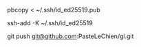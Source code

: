 pbcopy < ~/.ssh/id_ed25519.pub




ssh-add -K ~/.ssh/id_ed25519




git push git@github.com:PasteLeChien/gl.git
